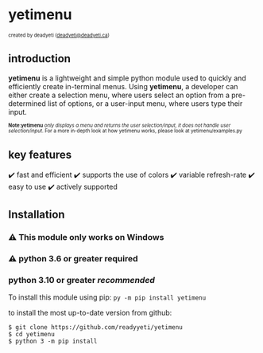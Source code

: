 # yetimenu
<sup><sub>created by deadyeti (deadyeti@deadyeti.ca)</sub></sup>

## introduction ##

**yetimenu** is a lightweight and simple python module used to quickly and efficiently create in-terminal menus. Using **yetimenu**, a developer can either create a selection menu, where users select an option from a pre-determined list of options, or a user-input menu, where users type their input.

<sup><sub>**Note**:**yetimenu** *only displays a menu and returns the user selection/input, it does not handle user selection/input*. For a more in-depth look at how yetimenu works, please look at yetimenu/examples.py</sub></sup>

## key features ##

   ✔️ fast and efficient
   ✔️ supports the use of colors
   ✔️ variable refresh-rate
   ✔️ easy to use
   ✔️ actively supported

## Installation ##

### ⚠️ This module only works on Windows ###
### ⚠️ python 3.6 or greater **required** ###
### python 3.10 or greater *recommended* ###

To install this module using pip:
`py -m pip install yetimenu`

to install the most up-to-date version from github:
```git
$ git clone https://github.com/readyyeti/yetimenu
$ cd yetimenu
$ python 3 -m pip install
```
